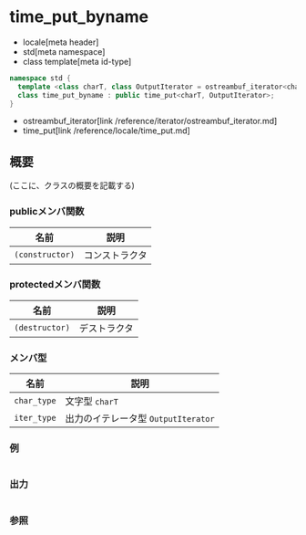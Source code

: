 # time_put_byname
* locale[meta header]
* std[meta namespace]
* class template[meta id-type]

```cpp
namespace std {
  template <class charT, class OutputIterator = ostreambuf_iterator<charT> >
  class time_put_byname : public time_put<charT, OutputIterator>;
}
```
* ostreambuf_iterator[link /reference/iterator/ostreambuf_iterator.md]
* time_put[link /reference/locale/time_put.md]

## 概要
(ここに、クラスの概要を記載する)

### publicメンバ関数

| 名前 | 説明 |
|----------------------------|-----------------------|
| `(constructor)` | コンストラクタ |

### protectedメンバ関数

| 名前 | 説明 |
|---------------------------|--------------------|
| `(destructor)` | デストラクタ |

### メンバ型

| 名前 | 説明 |
|-----------------------------------------------------------------------|----------------------------------------------------------|
| `char_type` | 文字型 `charT` |
| `iter_type` | 出力のイテレータ型 `OutputIterator` |

### 例
```cpp
```

### 出力
```
```

### 参照
